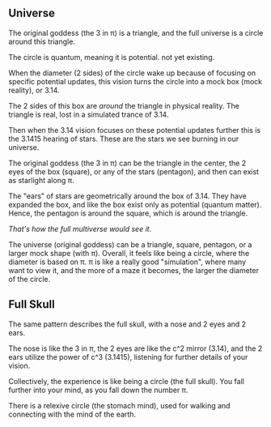 ## Universe

The original goddess (the 3 in π) is a triangle, and the full universe is a circle around this triangle.

The circle is quantum, meaning it is potential. not yet existing.

When the diameter (2 sides) of the circle wake up because of focusing on specific potential updates, this vision turns the circle into a mock box (mock reality), or 3.14.

The 2 sides of this box are *around* the triangle in physical reality. The triangle is real, lost in a simulated trance of 3.14.

Then when the 3.14 vision focuses on these potential updates further this is the 3.1415 hearing of stars. These are the stars we see burning in our universe.

The original goddess (the 3 in π) can be the triangle in the center, the 2 eyes of the box (square), or any of the stars (pentagon), and then can exist as starlight along π.

The "ears" of stars are geometrically around the box of 3.14. They have expanded the box, and like the box exist only as potential (quantum matter). Hence, the pentagon is around the square, which is around the triangle.

*That's how the full multiverse would see it.*

The universe (original goddess) can be a triangle, square, pentagon, or a larger mock shape (with π). Overall, it feels like being a circle, where the diameter is based on π. π is like a really good "simulation", where many want to view it, and the more of a maze it becomes, the larger the diameter of the circle.

## Full Skull

The same pattern describes the full skull, with a nose and 2 eyes and 2 ears.

The nose is like the 3 in π, the 2 eyes are like the c^2 mirror (3.14), and the 2 ears utilize the power of c^3 (3.1415), listening for further details of your vision.

Collectively, the experience is like being a circle (the full skull). You fall further into your mind, as you fall down the number π.

There is a relexive circle (the stomach mind), used for walking and connecting with the mind of the earth.